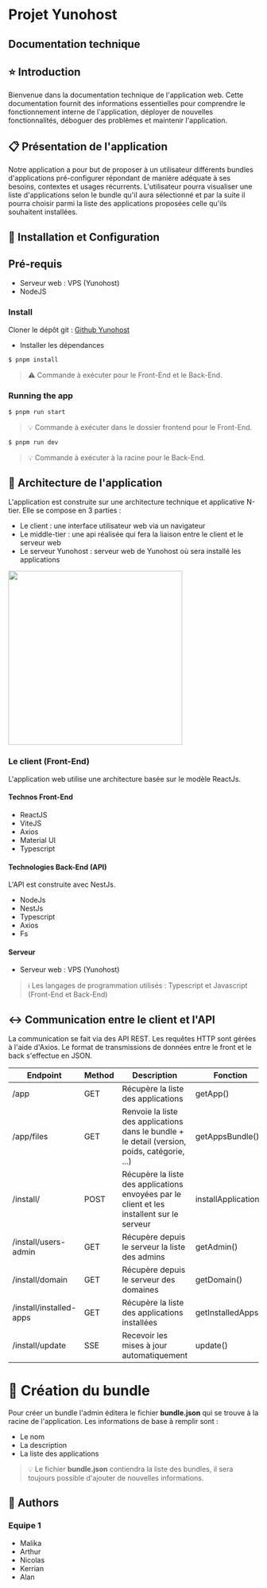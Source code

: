# Projet Yunohost
## Documentation technique
## :star: Introduction
Bienvenue dans la documentation technique de l'application web.
Cette documentation fournit des informations essentielles pour comprendre le fonctionnement interne de l'application, déployer de nouvelles fonctionnalités,
déboguer des problèmes et maintenir l'application.

## :clipboard: Présentation de l'application
Notre application a pour but de proposer à un utilisateur différents bundles d'applications pré-configurer répondant de manière adéquate à ses besoins, contextes et usages récurrents.
L'utilisateur pourra visualiser une liste d'applications selon le bundle qu'il aura sélectionné et par la suite il pourra choisir parmi la liste des applications proposées celle qu'ils
souhaitent installées.

## :wrench: Installation et Configuration

## Pré-requis
* Serveur web : VPS (Yunohost)
* NodeJS

### Install
Cloner le dépôt git : [Github Yunohost](https://github.com/nicoooo972/yunoHostBundle/) 

* Installer les dépendances
```bash
$ pnpm install
```
> :warning: Commande à exécuter pour le Front-End et le Back-End.

### Running the app

```bash
$ pnpm run start
```
> :bulb: Commande à exécuter dans le dossier frontend pour le Front-End.

```bash
$ pnpm run dev
```
> :bulb: Commande à exécuter à la racine pour le Back-End.

## :construction: Architecture de l'application
L'application est construite sur une architecture technique et applicative N-tier. Elle se compose en 3 parties :
* Le client : une interface utilisateur web via un navigateur
* Le middle-tier : une api réalisée qui fera la liaison entre le client et le serveur web
* Le serveur Yunohost : serveur web de Yunohost où sera installé les applications

<img src="C:\Users\Alan\Documents\yunohost\yunoHostBundle\Archi_Yunohost.png" width="350"/>

### Le client (Front-End)
L'application web utilise une architecture basée sur le modèle ReactJs.

#### Technos Front-End
* ReactJS
* ViteJS
* Axios
* Material UI
* Typescript

#### Technologies Back-End (API)
L'API est construite avec NestJs.
* NodeJs
* NestJs
* Typescript
* Axios
* Fs

#### Serveur
* Serveur web : VPS (Yunohost)

> :information_source: Les langages de programmation utilisés : Typescript et Javascript (Front-End et Back-End)

## :left_right_arrow: Communication entre le client et l'API
La communication se fait via des API REST. Les requêtes HTTP sont gérées à l'aide d'Axios.
Le format de transmissions de données entre le front et le back s'effectue en JSON.

| Endpoint                | Method | Description                                                                                   | Fonction             | Fichier                    |   
|-------------------------|--------|-----------------------------------------------------------------------------------------------|----------------------|----------------------------|   
| /app                    | GET    | Récupère la liste des applications                                                            | getApp()             | app.service.ts             |        
| /app/files              | GET    | Renvoie la liste des applications dans le bundle + le detail (version, poids, catégorie, ...) | getAppsBundle()      | app.service.ts             |   
| /install/               | POST   | Récupère la liste des applications envoyées par le client et les installent sur le serveur    | installApplication() | install/install.service.ts |
| /install/users-admin    | GET    | Récupère depuis le serveur la liste des admins                                                | getAdmin()           | install/install.service.ts |
| /install/domain         | GET    | Récupère depuis le serveur des domaines                                                       | getDomain()          | install/install.service.ts |
| /install/installed-apps | GET    | Récupère la liste des applications installées                                                 | getInstalledApps()   | install/install.service.ts |
| /install/update         | SSE    | Recevoir les mises à jour automatiquement                                                     | update()             | install/install.service.ts |

# :hammer: Création du bundle
Pour créer un bundle l'admin éditera le fichier **bundle.json** qui se trouve à la racine
de l'application. Les informations de base à remplir sont :
* Le nom
* La description
* La liste des applications

> :bulb: Le fichier **bundle.json** contiendra la liste des bundles, il sera toujours possible d'ajouter de nouvelles informations.

## :memo: Authors
### Equipe 1
* Malika
* Arthur
* Nicolas
* Kerrian
* Alan
